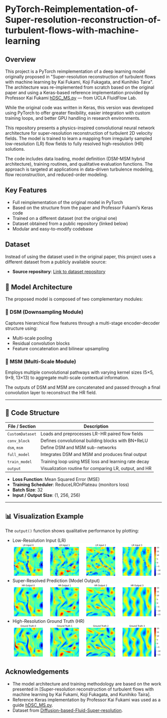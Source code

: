 # PyTorch-Reimplementation-of-Super-resolution-reconstruction-of-turbulent-flows-with-machine-learning

## Overview

This project is a PyTorch reimplementation of a deep learning model originally proposed in "Super-resolution reconstruction of turbulent flows with machine learning by Kai Fukami, Koji Fukagata, and Kunihiko Taira". The architecture was re-implemented from scratch based on the original paper and using a Keras-based reference implementation provided by Professor Kai Fukami [hDSC_MS.py](http://www.seas.ucla.edu/fluidflow/lib/hDSC_MS.py) — from UCLA FluidFlow Lab. 

While the original code was written in Keras, this version was developed using PyTorch to offer greater flexibility, easier integration with custom training loops, and better GPU handling in research environments.

This repository presents a physics-inspired convolutional neural network architecture for super-resolution reconstruction of turbulent 2D velocity fields. The model is trained to learn a mapping from irregularly sampled low-resolution (LR) flow fields to fully resolved high-resolution (HR) solutions.

The code includes data loading, model definition (DSM-MSM hybrid architecture), training routines, and qualitative evaluation functions. The approach is targeted at applications in data-driven turbulence modeling, flow reconstruction, and reduced-order modeling.

## Key Features

- Full reimplementation of the original model in PyTorch
- Based on the structure from the paper and Professor Fukami’s Keras code
- Trained on a different dataset (not the original one)
- Dataset obtained from a public repository (linked below)
- Modular and easy-to-modify codebase

## Dataset

Instead of using the dataset used in the original paper, this project uses a different dataset from a publicly available source:

- **Source repository**: [Link to dataset repository](https://github.com/Ali-AliAkbari/Diffusion-based-Fluid-Super-resolution)

## 🧠 Model Architecture

The proposed model is composed of two complementary modules:

### 🔹 **DSM (Downsampling Module)**  
Captures hierarchical flow features through a multi-stage encoder-decoder structure using:

- Multi-scale pooling
- Residual convolution blocks
- Feature concatenation and bilinear upsampling

### 🔹 **MSM (Multi-Scale Module)**  
Employs multiple convolutional pathways with varying kernel sizes (5×5, 9×9, 13×13) to aggregate multi-scale contextual information.

The outputs of DSM and MSM are concatenated and passed through a final convolution layer to reconstruct the HR field.

---

## 🔧 Code Structure

| File / Section      | Description                                           |
|---------------------|-------------------------------------------------------|
| `CustomDataset`     | Loads and preprocesses LR-HR paired flow fields       |
| `conv_block`        | Defines convolutional building blocks with BN+ReLU    |
| `dsm`, `msm`        | Define DSM and MSM sub-networks                       |
| `full_model`        | Integrates DSM and MSM and produces final output      |
| `train_model`       | Training loop using MSE loss and learning rate decay  |
| `output`            | Visualization routine for comparing LR, output, and HR|


- **Loss Function**: Mean Squared Error (MSE)
- **Training Scheduler**: ReduceLROnPlateau (monitors loss)
- **Batch Size**: 32
- **Input / Output Size**: (1, 256, 256)
---

## 📊 Visualization Example

The `output()` function shows qualitative performance by plotting:

- Low-Resolution Input (LR)
  ![Low-Resolution Input](/Images/LR.png)
- Super-Resolved Prediction (Model Output)
  ![Super-Resolved Prediction](/Images/HR.png)
- High-Resolution Ground Truth (HR)
  ![High-Resolution Ground Truth](/Images/GT.png)
  
## Acknowledgements

- The model architecture and training methodology are based on the work presented in [Super-resolution reconstruction of turbulent flows with machine learning by Kai Fukami, Koji Fukagata, and Kunihiko Taira].
- Reference Keras implementation by Professor Kai Fukami was used as a guide [hDSC_MS.py](http://www.seas.ucla.edu/fluidflow/lib/hDSC_MS.py).
- Dataset from [Diffusion-based-Fluid-Super-resolution](https://github.com/Ali-AliAkbari/Diffusion-based-Fluid-Super-resolution).


